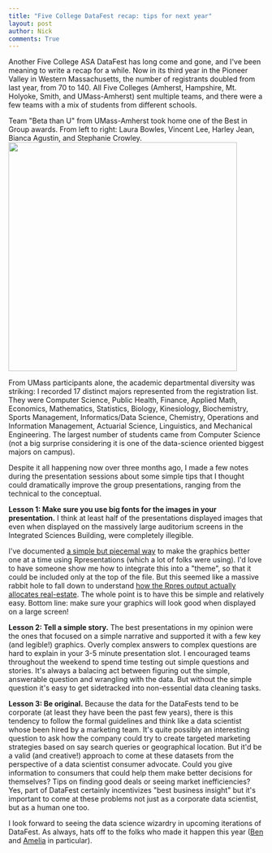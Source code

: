 ```yaml
---
title: "Five College DataFest recap: tips for next year"
layout: post
author: Nick
comments: True
---
```


Another Five College ASA DataFest has long come and gone, and I've been meaning to write a recap for a while. Now in its third year in the Pioneer Valley in Western Massachusetts, the number of registrants doubled from last year, from 70 to 140. All Five Colleges (Amherst, Hampshire, Mt. Holyoke, Smith, and UMass-Amherst) sent multiple teams, and there were a few teams with a mix of students from different schools. 

Team "Beta than U" from UMass-Amherst took home one of the Best in Group awards. From left to right: Laura Bowles, Vincent Lee, Harley Jean, Bianca Agustin, and Stephanie Crowley.
<img class="img-responsive" width="450" src="https://reichlab.github.io/images/beta-than-u.jpg">

<!--more-->

From UMass participants alone, the academic departmental diversity was striking: I recorded 17 distinct majors represented from the registration list. They were Computer Science, Public Health, Finance, Applied Math, Economics, Mathematics, Statistics, Biology, Kinesiology, Biochemistry, Sports Management, Informatics/Data Science, Chemistry, Operations and Information Management, Actuarial Science, Linguistics, and Mechanical Engineering. The largest number of students came from Computer Science (not a big surprise considering it is one of the data-science oriented biggest majors on campus). 

Despite it all happening now over three months ago, I made a few notes during the presentation sessions about some simple tips that I thought could dramatically improve the group presentations, ranging from the technical to the conceptual.   

**Lesson 1: Make sure you use big fonts for the images in your presentation.** I think at least half of the presentations displayed images that even when displayed on the massively large auditorium screens in the Integrated Sciences Building, were completely illegible. 

I've documented [a simple but piecemal way](http://rpubs.com/reichnick/Rpres-font-size) to make the graphics better one at a time using Rpresentations (which a lot of folks were using). I'd love to have someone show me how to integrate this into a "theme", so that it could be included only at the top of the file. But this seemed like a massive rabbit hole to fall down to understand [how the Rpres output actually allocates real-estate](http://stackoverflow.com/questions/23619319/rpresentation-in-rstudio-make-image-fill-out-the-whole-screen). The whole point is to have this be simple and relatively easy.  Bottom line: make sure your graphics will look good when displayed on a large screen!

**Lesson 2: Tell a simple story.**  The best presentations in my opinion were the ones that focused on a simple narrative and supported it with a few key (and legible!) graphics. Overly complex answers to complex questions are hard to explain in your 3-5 minute presentation slot. I encouraged teams throughout the weekend to spend time testing out simple questions and stories. It's always a balacing act between figuring out the simple, answerable question and wrangling with the data. But without the simple question it's easy to get sidetracked into non-essential data cleaning tasks. 

**Lesson 3: Be original.** Because the data for the DataFests tend to be corporate (at least they have been the past few years), there is this tendency to follow the formal guidelines and think like a data scientist whose been hired by a marketing team. It's quite possibly an interesting question to ask how the company could try to create targeted marketing strategies based on say search queries or geographical location. But it'd be a valid (and creative!) approach to come at these datasets from the perspective of a data scientist consumer advocate. Could you give information to consumers that could help them make better decisions for themselves? Tips on finding good deals or seeing market inefficiencies? Yes, part of DataFest certainly incentivizes "best business insight" but it's important to come at these problems not just as a corporate data scientist, but as a human one too.

I look forward to seeing the data science wizardry in upcoming iterations of DataFest. As always, hats off to the folks who made it happen this year ([Ben](http://math.smith.edu/~bbaumer/) and [Amelia](http://www.science.smith.edu/~amcnamara/) in particular).
